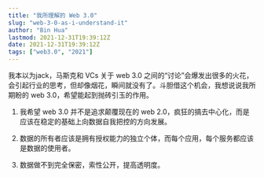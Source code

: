 ```yaml
---
title: "我所理解的 Web 3.0"
slug: "web-3-0-as-i-understand-it"
author: "Bin Hua"
lastmod: 2021-12-31T19:39:12Z
date: 2021-12-31T19:39:12Z
tags: ["web3.0", "2021"]
---
```


我本以为jack，马斯克和 VCs 关于 web 3.0 之间的“讨论”会爆发出很多的火花，会引起行业的思考，但却像烟花，瞬间就没有了。斗胆借这个机会，我想说说我所期盼的 web 3.0，希望能起到抛砖引玉的作用。

1. 我希望 web 3.0 并不是追求颠覆现在的 web 2.0，疯狂的搞去中心化，而是应该在稳定的基础上向数据自我把控的方向发展。

2. 数据的所有者应该是拥有授权能力的独立个体，而每个应用，每个服务都应该是数据的使用者。

3. 数据做不到完全保密，索性公开，提高透明度。
